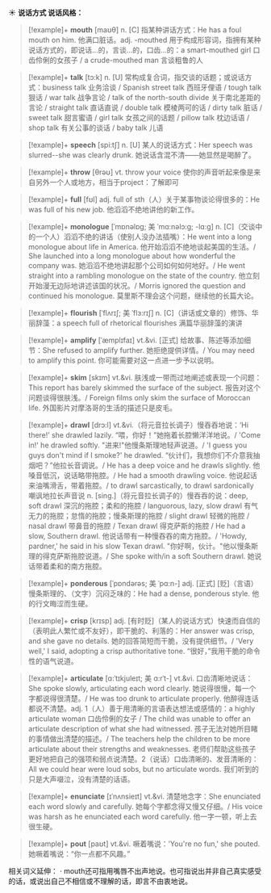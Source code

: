☀ <span class="category">**说话方式 说话风格：**</span>
>[!example]+ <span class="vocabulary">**mouth**</span> [maʊθ] 
> <span class="definition">n. [C] 指某种讲话方式：</span>He has a foul mouth on him. 他满口脏话。<span class="definition">adj. -mouthed 用于构成形容词，指拥有某种说话方式的，即说话…的，言谈…的，口齿…的：</span>a smart-mouthed girl 口齿伶俐的女孩子 / a crude-mouthed man 言谈粗鲁的人

>[!example]+ <span class="vocabulary">**talk**</span> [tɔ:k] 
> <span class="definition">n. [U] 常构成复合词，指交谈的话题；或说话方式：</span>business talk 业务洽谈 / Spanish street talk 西班牙俚语 / tough talk 狠话 / war talk 战争言论 / talk of the north-south divide 关于南北差距的言论 / straight talk 直话直说 / double talk 模棱两可的话 / dirty talk 脏话 / sweet talk 甜言蜜语 / girl talk 女孩之间的话题 / pillow talk 枕边话语 / shop talk 有关公事的谈话 / baby talk 儿语

>[!example]+ <span class="vocabulary">**speech**</span> [spi:tʃ] 
> <span class="definition">n. [U] 某人的说话方式：</span>Her speech was slurred--she was clearly drunk. 她说话含混不清——她显然是喝醉了。

>[!example]+ <span class="vocabulary">**throw**</span> [θrəʊ] 
> <span class="definition">vt. throw your voice 使你的声音听起来像是来自另外一个人或地方，相当于project：</span>了解即可

>[!example]+ <span class="vocabulary">**full**</span> [fʊl] 
> <span class="definition">adj. full of sth（人）关于某事物谈论得很多的：</span>He was full of his new job. 他滔滔不绝地讲他的新工作。
                       
>[!example]+ <span class="vocabulary">**monologue**</span> [ˈmɒnəlɒg; 美 ˈmɑ:nəlɔ:g; -lɑ:g]
> <span class="definition">n. [C]（交谈中的一个人）滔滔不绝的讲话（使别人没办法插嘴）：</span>He went into a long monologue about life in America. 他开始滔滔不绝地谈起美国的生活。/ She launched into a long monologue about how wonderful the company was. 她滔滔不绝地讲起那个公司如何如何地好。/ He went straight into a rambling monologue on the state of the country. 他立刻开始漫无边际地讲述该国的状况。/ Morris ignored the question and continued his monologue. 莫里斯不理会这个问题，继续他的长篇大论。

>[!example]+ <span class="vocabulary">**flourish**</span> [ˈflʌrɪʃ; 美 ˈflɜ:rɪʃ]
> <span class="definition">n. [C]（讲话或文章的）修饰、华丽辞藻：</span>a speech full of rhetorical flourishes 满篇华丽辞藻的演讲           

>[!example]+ <span class="vocabulary">**amplify**</span> [ˈæmplɪfaɪ]
> <span class="definition">vt.&vi. [正式] 给故事、陈述等添加细节：</span>She refused to amplify further. 她拒绝提供详情。/ You may need to amplify this point. 你可能需要对这一点进一步予以说明。          

>[!example]+ <span class="vocabulary">**skim**</span> [skɪm]
> <span class="definition">vt.&vi. 肤浅或一带而过地阐述或表现一个问题：</span>This report has barely skimmed the surface of the subject. 报告对这个问题谈得很肤浅。/ Foreign films only skim the surface of Moroccan life. 外国影片对摩洛哥的生活的描述只是皮毛。           
           
>[!example]+ <span class="vocabulary">**drawl**</span> [drɔ:l]
> <span class="definition">vt.&vi.（将元音拉长调子）慢吞吞地说：</span>‘Hi there!’ she drawled lazily. “喂，你好！”她拖着长腔懒洋洋地说。/ 'Come in!' he drawled softly. "进来!"他慢条斯理地轻声说道。/ 'I guess you guys don't mind if I smoke?' he drawled. “伙计们，我想你们不介意我抽烟吧？”他拉长音调说。/ He has a deep voice and he drawls slightly. 他嗓音低沉，说话略带拖腔。/ He had a smooth drawling voice. 他说起话来油嘴滑舌，带着拖腔。/ to drawl sarcastically, to drawl sardonically 嘲讽地拉长声音说 <span class="definition">n. [sing.]（将元音拉长调子的）慢吞吞的说：</span>deep, soft drawl 深沉的拖腔；柔和的拖腔 / languorous, lazy, slow drawl 有气无力的拖腔；怠惰的拖腔；慢条斯理的拖腔 / slight drawl 轻微的拖腔 / nasal drawl 带鼻音的拖腔 / Texan drawl 得克萨斯的拖腔 / He had a slow, Southern drawl. 他说话带有一种慢吞吞的南方拖腔。/ 'Howdy, pardner,' he said in his slow Texan drawl. "你好啊，伙计。"他以慢条斯理的得克萨斯拖腔说道。/ She spoke with/in a soft Southern drawl. 她说话带着柔和的南方拖腔。

>[!example]+ <span class="vocabulary">**ponderous**</span> [ˈpɒndərəs; 美 ˈpɑ:n-]
> <span class="definition">adj. [正式] [贬]（言语）慢条斯理的、（文字）沉闷乏味的：</span>He had a dense, ponderous style. 他的行文晦涩而生硬。
           
>[!example]+ <span class="vocabulary">**crisp**</span> [krɪsp]
> <span class="definition">adj. [有时贬]（某人的说话方式）快速而自信的（表明此人繁忙或不友好），即干脆的、利落的：</span>Her answer was crisp, and she gave no details. 她的回答简短而干脆，没有提供细节。/ 'Very well,' I said, adopting a crisp authoritative tone. “很好，”我用干脆的命令性的语气说道。
           
>[!example]+ <span class="vocabulary">**articulate**</span> [ɑ:ˈtɪkjuleɪt; 美 ɑ:rˈt-]
> <span class="definition">vt.&vi. 口齿清晰地说话：</span>She spoke slowly, articulating each word clearly. 她说得很慢，每一个字都说得很清楚。/ He was too drunk to articulate properly. 他醉得连话都说不清楚。<span class="definition">adj. 1（人）善于用清晰的言语表达想法或感情的：</span>a highly articulate woman 口齿伶俐的女子 / The child was unable to offer an articulate description of what she had witnessed. 孩子无法对她所目睹的事情做出清楚的描述。/ The teachers help the children to be more articulate about their strengths and weaknesses. 老师们帮助这些孩子更好地把自己的强项和弱点说清楚。<span class="definition">2（说话）口齿清晰的、发音清晰的：</span>All we could hear were loud sobs, but no articulate words. 我们听到的只是大声啜泣，没有清楚的话语。
           
>[!example]+ <span class="vocabulary">**enunciate**</span> [ɪˈnʌnsieɪt]
> <span class="definition">vt.&vi. 清楚地念字：</span>She enunciated each word slowly and carefully. 她每个字都念得又慢又仔细。/ His voice was harsh as he enunciated each word carefully. 他一字一顿，听上去很生硬。
           
>[!example]+ <span class="vocabulary">**pout**</span> [paʊt]
> <span class="definition">vt.&vi. 噘着嘴说：'You're no fun,' she pouted. 她噘着嘴说：“你一点都不风趣。”

相关词义延伸：
· mouth还可指用嘴唇不出声地说。也可指说出并非自己真实感受的话，或说出自己不相信或不理解的话，即言不由衷地说。
